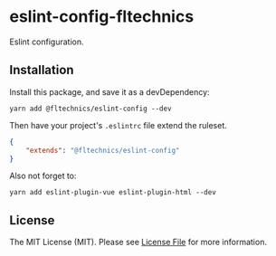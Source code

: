 # eslint-config-fltechnics

Eslint configuration.

## Installation

Install this package, and save it as a devDependency:

```
yarn add @fltechnics/eslint-config --dev
```

Then have your project's `.eslintrc` file extend the ruleset.

```json
{
    "extends": "@fltechnics/eslint-config"
}
```

Also not forget to:

```
yarn add eslint-plugin-vue eslint-plugin-html --dev
```

## License

The MIT License (MIT). Please see [License File](LICENSE) for more information.
